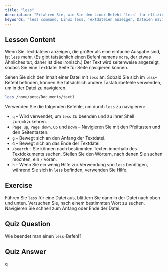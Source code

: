 ```yaml
---
title: "less"
description: "Erfahren Sie, wie Sie den Linux-Befehl 'less' für effizientes Anzeigen und Navigieren in Textdateien verwenden. Meistern Sie das Paging, Suchen und Beenden mit dieser anfängerfreundlichen Anleitung."
keywords: "less command, Linux less, Textdateien anzeigen, Dateien navigieren, Linux Tutorial, Linux für Anfänger, Linux Anleitung"
---
```


## Lesson Content

Wenn Sie Textdateien anzeigen, die größer als eine einfache Ausgabe sind, ist `less` mehr. (Es gibt tatsächlich einen Befehl namens `more`, der etwas Ähnliches tut, daher ist dies ironisch.) Der Text wird seitenweise angezeigt, sodass Sie eine Textdatei Seite für Seite navigieren können.

Sehen Sie sich den Inhalt einer Datei mit `less` an. Sobald Sie sich im `less`-Befehl befinden, können Sie tatsächlich andere Tastaturbefehle verwenden, um in der Datei zu navigieren.

```bash
less /home/pete/Documents/text1
```

Verwenden Sie die folgenden Befehle, um durch `less` zu navigieren:

- `q` – Wird verwendet, um `less` zu beenden und zu Ihrer Shell zurückzukehren.
- `Page up`, `Page down`, `Up` und `Down` – Navigieren Sie mit den Pfeiltasten und den Seitentasten.
- `g` – Bewegt sich an den Anfang der Textdatei.
- `G` – Bewegt sich an das Ende der Textdatei.
- `/search` – Sie können nach bestimmten Texten innerhalb des Textdokuments suchen. Stellen Sie den Wörtern, nach denen Sie suchen möchten, ein `/` voran.
- `h` – Wenn Sie ein wenig Hilfe zur Verwendung von `less` benötigen, während Sie sich in `less` befinden, verwenden Sie Hilfe.

## Exercise

Führen Sie `less` für eine Datei aus, blättern Sie dann in der Datei nach oben und unten. Versuchen Sie, nach einem bestimmten Wort zu suchen. Navigieren Sie schnell zum Anfang oder Ende der Datei.

## Quiz Question

Wie beendet man einen `less`-Befehl?

## Quiz Answer

q
